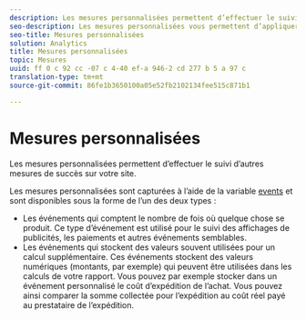 ```yaml
---
description: Les mesures personnalisées permettent d’effectuer le suivi d’autres mesures de succès sur votre site.
seo-description: Les mesures personnalisées vous permettent d’appliquer d’autres mesures de réussite sur votre site.
seo-title: Mesures personnalisées
solution: Analytics
title: Mesures personnalisées
topic: Mesures
uuid: ff 0 c 92 cc -07 c 4-40 ef-a 946-2 cd 277 b 5 a 97 c
translation-type: tm+mt
source-git-commit: 86fe1b3650100a05e52fb2102134fee515c871b1

---
```



# Mesures personnalisées

Les mesures personnalisées permettent d’effectuer le suivi d’autres mesures de succès sur votre site.

Les mesures personnalisées sont capturées à l’aide de la variable [events](https://marketing.adobe.com/resources/help/en_US/sc/implement/?f=events#) et sont disponibles sous la forme de l’un des deux types :

* Les événements qui comptent le nombre de fois où quelque chose se produit. Ce type d’événement est utilisé pour le suivi des affichages de publicités, les paiements et autres événements semblables.
* Les événements qui stockent des valeurs souvent utilisées pour un calcul supplémentaire. Ces événements stockent des valeurs numériques (montants, par exemple) qui peuvent être utilisées dans les calculs de votre rapport. Vous pouvez par exemple stocker dans un événement personnalisé le coût d’expédition de l’achat. Vous pouvez ainsi comparer la somme collectée pour l’expédition au coût réel payé au prestataire de l’expédition.

